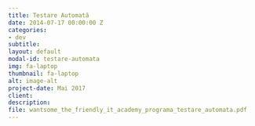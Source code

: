 ```yaml
---
title: Testare Automată
date: 2014-07-17 00:00:00 Z
categories:
- dev
subtitle: 
layout: default
modal-id: testare-automata
img: fa-laptop
thumbnail: fa-laptop
alt: image-alt
project-date: Mai 2017
client: 
description: 
file: wantsome_the_friendly_it_academy_programa_testare_automata.pdf
---
```


